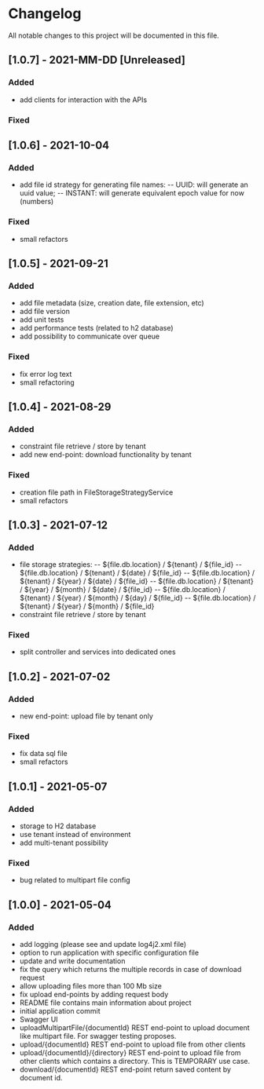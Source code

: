 # Changelog
All notable changes to this project will be documented in this file.

## [1.0.7] - 2021-MM-DD [Unreleased]
### Added
- add clients for interaction with the APIs

### Fixed

## [1.0.6] - 2021-10-04
### Added
- add file id strategy for generating file names:
  -- UUID: will generate an uuid value;
  -- INSTANT: will generate equivalent epoch value for now (numbers)

### Fixed
- small refactors

## [1.0.5] - 2021-09-21
### Added
- add file metadata (size, creation date, file extension, etc)
- add file version
- add unit tests 
- add performance tests (related to h2 database)
- add possibility to communicate over queue 

### Fixed
- fix error log text
- small refactoring

## [1.0.4] - 2021-08-29
### Added
- constraint file retrieve / store by tenant
- add new end-point: download functionality by tenant

### Fixed
- creation file path in FileStorageStrategyService
- small refactors

## [1.0.3] - 2021-07-12
### Added
- file storage strategies:
  -- ${file.db.location} / ${tenant} / ${file_id}
  -- ${file.db.location} / ${tenant} / ${date} / ${file_id}
  -- ${file.db.location} / ${tenant} / ${year} / ${date} / ${file_id}
  -- ${file.db.location} / ${tenant} / ${year} / ${month} / ${date} / ${file_id}
  -- ${file.db.location} / ${tenant} / ${year} / ${month} / ${day} / ${file_id}
  -- ${file.db.location} / ${tenant} / ${year} / ${month} / ${file_id}
- constraint file retrieve / store by tenant

### Fixed
- split controller and services into dedicated ones

## [1.0.2] - 2021-07-02
### Added
- new end-point: upload file by tenant only

### Fixed
- fix data sql file 
- small refactors

## [1.0.1] - 2021-05-07
### Added
- storage to H2 database
- use tenant instead of environment
- add multi-tenant possibility

### Fixed
- bug related to multipart file config

## [1.0.0] - 2021-05-04
### Added
- add logging (please see and update log4j2.xml file)
- option to run application with specific configuration file
- update and write documentation
- fix the query which returns the multiple records in case of download request
- allow uploading files more than 100 Mb size 
- fix upload end-points by adding request body
- README file contains main information about project
- initial application commit
- Swagger UI
- uploadMultipartFile/{documentId} REST end-point to upload document like multipart file.
  For swagger testing proposes.
- upload/{documentId} REST end-point to upload file from other clients
- upload/{documentId}/{directory} REST end-point to upload file from other clients which contains
  a directory. This is TEMPORARY use case.
- download/{documentId} REST end-point return saved content by document id.
